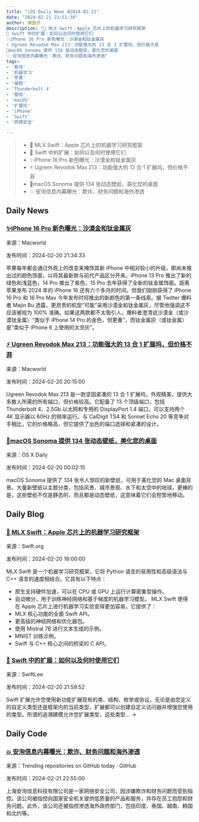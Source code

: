 ```yaml
---
title: "iOS Daily News #2024-02-21"
date: "2024-02-21 23:51:38"
author: 摸鱼仔
description: "🌟 MLX Swift：Apple 芯片上的机器学习研究框架
🌟 Swift 中的扩展：如何以及何时使用它们
✨iPhone 16 Pro 新色曝光：沙漠金和钛金属灰
⚡️ Ugreen Revodok Max 213：功能强大的 13 合 1 扩展坞，但价格不菲
🌟macOS Sonoma 提供 134 张动态壁纸，美化您的桌面
💥 安洵信息内幕曝光：欺诈、财务问题和海外渗透"
tags: 
- '欺诈'
- '机器学习'
- '苹果'
- '编程'
- 'Thunderbolt 4'
- '壁纸'
- 'macOS'
- '扩展坞'
- 'iPhone'
- 'Swift'
- '网络安全'

---
```


> * 🌟 MLX Swift：Apple 芯片上的机器学习研究框架
> * 🌟 Swift 中的扩展：如何以及何时使用它们
> * ✨iPhone 16 Pro 新色曝光：沙漠金和钛金属灰
> * ⚡️ Ugreen Revodok Max 213：功能强大的 13 合 1 扩展坞，但价格不菲
> * 🌟macOS Sonoma 提供 134 张动态壁纸，美化您的桌面
> * 💥 安洵信息内幕曝光：欺诈、财务问题和海外渗透

## Daily News

### [✨iPhone 16 Pro 新色曝光：沙漠金和钛金属灰](https://www.macworld.com/article/2241884/iphone-16-pro-colors-desert-yellow-cement-gray.html)

来源：Macworld

发布时间：2024-02-20 21:34:33

苹果每年都会通过外观上的改变来掩饰其新 iPhone 中相对较小的升级，即尚未推出过的颜色饰面，以将其最新款与前代产品区分开来。iPhone 13 Pro 推出了新的绿色和浅蓝色，14 Pro 推出了紫色，15 Pro 去年获得了全新的钛金属饰面。距离苹果发布 2024 年的 iPhone 16 还有六个多月的时间，但我们刚刚获得了 iPhone 16 Pro 和 16 Pro Max 今年发布时将推出的新颜色的第一条线​​索。据 Twitter 爆料者 Majin Bu 透露，更昂贵的机型“可能”采用沙漠金和钛金属灰，尽管他强调这不应该被视为 100% 准确。如果这两款都不太吸引人，爆料者澄清说沙漠金（或沙漠钛金属）“类似于 iPhone 14 Pro 的金色，但更重”，而钛金属灰（或钛金属）是“类似于 iPhone 6 上使用的太空灰”。

### [⚡️ Ugreen Revodok Max 213：功能强大的 13 合 1 扩展坞，但价格不菲](https://www.macworld.com/article/2239424/ugreen-revodok-max-213-thunderbolt-dock-review.html)

来源：Macworld

发布时间：2024-02-20 20:15:00

Ugreen Revodok Max 213 是一款坚固紧凑的 13 合 1 扩展坞，外观精美，提供大多数人所需的所有端口，但价格较高。它配备了 13 个顶级端口，包括 Thunderbolt 4、2.5Gb 以太网和专用的 DisplayPort 1.4 端口，可以支持两个 4K 显示器以 60Hz 的频率运行。与 CalDigit TS4 和 Sonnet Echo 20 等竞争对手相比，它的价格略高，但它提供了出色的端口选择和紧凑的设计。

### [🌟macOS Sonoma 提供 134 张动态壁纸，美化您的桌面](https://osxdaily.com/2024/02/19/how-to-use-134-new-aerial-wallpapers-in-macos-sonoma/)

来源：OS X Daily

发布时间：2024-02-20 00:02:15

macOS Sonoma 提供了 134 张令人惊叹的新壁纸，可用于美化您的 Mac 桌面背景。大量新壁纸以主题分类，包括风景、城市景观、水下和太空中的地球。更棒的是，这些壁纸不仅是静态的，而且都是动态壁纸，这意味着它们会短暂地移动。

## Daily Blog

### [🌟 MLX Swift：Apple 芯片上的机器学习研究框架](https://swift.org/blog/mlx-swift/)

来源：Swift.org

发布时间：2024-02-20 18:00:00

MLX Swift 是一个机器学习研究框架，它将 Python 语言的易用性和高级语法与 C++ 语言的速度相结合。它具有以下特点：
- 原生支持硬件加速，可以在 CPU 或 GPU 上运行计算密集型操作。
- 自动微分，用于训练神经网络和基于梯度的机器学习模型。
MLX Swift 使得在 Apple 芯片上进行机器学习实验变得更加容易，它提供了：
- MLX 核心功能的全面 Swift API。
- 更高级的神经网络和优化器包。
- 使用 Mistral 7B 进行文本生成的示例。
- MNIST 训练示例。
- Swift 与 C++ 核心之间的桥梁的 C API。

### [🌟 Swift 中的扩展：如何以及何时使用它们](https://www.avanderlee.com/swift/extensions/)

来源：SwiftLee

发布时间：2024-02-20 21:59:52

Swift 扩展允许您使用新功能扩展现有的类、结构、枚举或协议。无论是由您定义的自定义类型还是框架内的当前类型，扩展都可以创建自定义访问器并增强您使用的类型。所谓的追溯建模允许您扩展类型，这些类型… ->

## Daily Code

### [💥 安洵信息内幕曝光：欺诈、财务问题和海外渗透](https://github.com/I-S00N/I-S00N)

来源：Trending repositories on GitHub today · GitHub

发布时间：2024-02-21 22:55:00

上海安洵信息科技有限公司是一家网络安全公司，因涉嫌欺诈和财务问题而受到指控。该公司被指控向国家安全机关提供低质量的产品和服务，并存在员工抱怨和财务问题。此外，该公司还被指控渗透海外政府部门，包括印度、泰国、越南、韩国和北约等。
